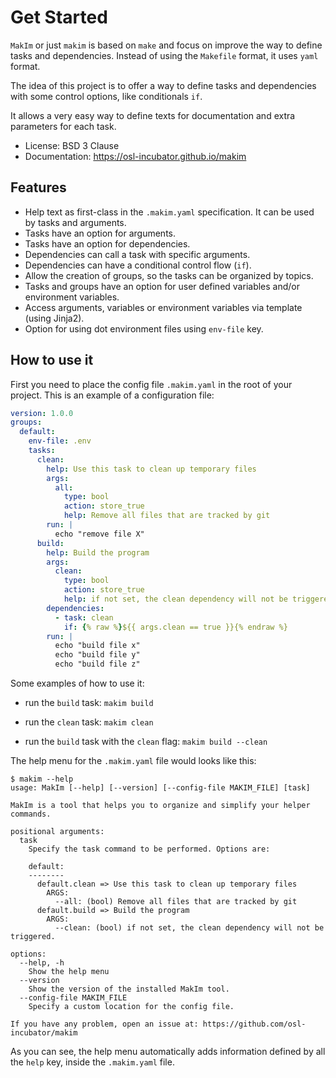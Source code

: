# Get Started

`MakIm` or just `makim` is based on `make` and focus on improve the way to
define tasks and dependencies. Instead of using the `Makefile` format, it uses
`yaml` format.

The idea of this project is to offer a way to define tasks and dependencies with
some control options, like conditionals `if`.

It allows a very easy way to define texts for documentation and extra parameters
for each task.

- License: BSD 3 Clause
- Documentation: https://osl-incubator.github.io/makim

## Features

- Help text as first-class in the `.makim.yaml` specification. It can be used by
  tasks and arguments.
- Tasks have an option for arguments.
- Tasks have an option for dependencies.
- Dependencies can call a task with specific arguments.
- Dependencies can have a conditional control flow (`if`).
- Allow the creation of groups, so the tasks can be organized by topics.
- Tasks and groups have an option for user defined variables and/or environment
  variables.
- Access arguments, variables or environment variables via template (using
  Jinja2).
- Option for using dot environment files using `env-file` key.

## How to use it

First you need to place the config file `.makim.yaml` in the root of your
project. This is an example of a configuration file:

```yaml
version: 1.0.0
groups:
  default:
    env-file: .env
    tasks:
      clean:
        help: Use this task to clean up temporary files
        args:
          all:
            type: bool
            action: store_true
            help: Remove all files that are tracked by git
        run: |
          echo "remove file X"
      build:
        help: Build the program
        args:
          clean:
            type: bool
            action: store_true
            help: if not set, the clean dependency will not be triggered.
        dependencies:
          - task: clean
            if: {% raw %}${{ args.clean == true }}{% endraw %}
        run: |
          echo "build file x"
          echo "build file y"
          echo "build file z"
```

Some examples of how to use it:

- run the `build` task: `makim build`

- run the `clean` task: `makim clean`

- run the `build` task with the `clean` flag: `makim build --clean`

The help menu for the `.makim.yaml` file would looks like this:

```
$ makim --help
usage: MakIm [--help] [--version] [--config-file MAKIM_FILE] [task]

MakIm is a tool that helps you to organize and simplify your helper commands.

positional arguments:
  task
    Specify the task command to be performed. Options are:

    default:
    --------
      default.clean => Use this task to clean up temporary files
        ARGS:
          --all: (bool) Remove all files that are tracked by git
      default.build => Build the program
        ARGS:
          --clean: (bool) if not set, the clean dependency will not be triggered.

options:
  --help, -h
    Show the help menu
  --version
    Show the version of the installed MakIm tool.
  --config-file MAKIM_FILE
    Specify a custom location for the config file.

If you have any problem, open an issue at: https://github.com/osl-incubator/makim
```

As you can see, the help menu automatically adds information defined by all the
`help` key, inside the `.makim.yaml` file.
